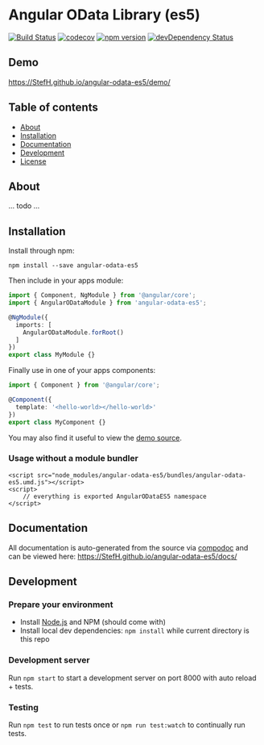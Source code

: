 # Angular OData Library (es5)
[![Build Status](https://travis-ci.org/StefH/angular-odata-es5.svg?branch=master)](https://travis-ci.org/StefH/angular-odata-es5)
[![codecov](https://codecov.io/gh/StefH/angular-odata-es5/branch/master/graph/badge.svg)](https://codecov.io/gh/StefH/angular-odata-es5)
[![npm version](https://badge.fury.io/js/angular-odata-es5.svg)](http://badge.fury.io/js/angular-odata-es5)
[![devDependency Status](https://david-dm.org/StefH/angular-odata-es5/dev-status.svg)](https://david-dm.org/StefH/angular-odata-es5?type=dev)

## Demo
https://StefH.github.io/angular-odata-es5/demo/

## Table of contents

- [About](#about)
- [Installation](#installation)
- [Documentation](#documentation)
- [Development](#development)
- [License](#license)

## About

... todo ...

## Installation

Install through npm:
```
npm install --save angular-odata-es5
```

Then include in your apps module:

```typescript
import { Component, NgModule } from '@angular/core';
import { AngularODataModule } from 'angular-odata-es5';

@NgModule({
  imports: [
    AngularODataModule.forRoot()
  ]
})
export class MyModule {}
```

Finally use in one of your apps components:
```typescript
import { Component } from '@angular/core';

@Component({
  template: '<hello-world></hello-world>'
})
export class MyComponent {}
```

You may also find it useful to view the [demo source](https://github.com/StefH/angular-odata-es5/blob/master/demo/demo.component.ts).

### Usage without a module bundler
```
<script src="node_modules/angular-odata-es5/bundles/angular-odata-es5.umd.js"></script>
<script>
    // everything is exported AngularODataES5 namespace
</script>
```

## Documentation
All documentation is auto-generated from the source via [compodoc](https://compodoc.github.io/compodoc/) and can be viewed here:
https://StefH.github.io/angular-odata-es5/docs/

## Development

### Prepare your environment
* Install [Node.js](http://nodejs.org/) and NPM (should come with)
* Install local dev dependencies: `npm install` while current directory is this repo

### Development server
Run `npm start` to start a development server on port 8000 with auto reload + tests.

### Testing
Run `npm test` to run tests once or `npm run test:watch` to continually run tests.
